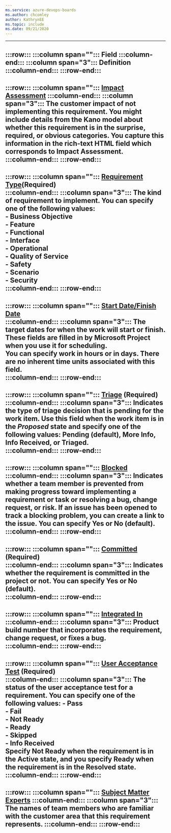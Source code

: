 ```yaml
---
ms.service: azure-devops-boards
ms.author: chcomley
author: KathrynEE
ms.topic: include
ms.date: 09/21/2020
---
```




---
:::row:::
   :::column span="":::
      **Field**
   :::column-end:::
   :::column span="3":::
      **Definition**
   :::column-end:::
:::row-end:::
---
:::row:::
   :::column span="":::
      [Impact Assessment](/previous-versions/azure/devops/boards/work-items/guidance/cmmi/guidance-requirements-field-reference-cmmi)
   :::column-end:::
   :::column span="3":::
      The customer impact of not implementing this requirement. You might include details from the Kano model about whether this requirement is in the surprise, required, or obvious categories. You capture this information in the rich-text HTML field which corresponds to Impact Assessment.  
   :::column-end:::
:::row-end:::
---
:::row:::
   :::column span="":::
      [Requirement Type](/previous-versions/azure/devops/boards/work-items/guidance/cmmi/guidance-requirements-field-reference-cmmi)(Required)  
   :::column-end:::
   :::column span="3":::
      The kind of requirement to implement. You can specify one of the following values:  
      - **Business Objective**  
      - **Feature**  
      - **Functional**  
      - **Interface**  
      - **Operational**  
      - **Quality of Service**  
      - **Safety**  
      - **Scenario**  
      - **Security**  
   :::column-end:::
:::row-end:::
---
:::row:::
   :::column span="":::
      [Start Date/Finish Date](../queries/query-by-date-or-current-iteration.md)  
   :::column-end:::
   :::column span="3":::
      The target dates for when the work will start or finish. These fields are filled in by Microsoft Project when you use it for scheduling.  
      You can specify work in hours or in days. There are no inherent time units associated with this field.  
   :::column-end:::
:::row-end:::
---
:::row:::
   :::column span="":::
      [Triage](../queries/planning-ranking-priorities.md) (Required)
   :::column-end:::
   :::column span="3":::
      Indicates the type of triage decision that is pending for the work item. Use this field when the work item is in the *Proposed* state and specify one of the following values: **Pending** (default), **More Info**, **Info Received**, or **Triaged**.  
   :::column-end:::
:::row-end:::
---
:::row:::
   :::column span="":::
      [Blocked](../queries/planning-ranking-priorities.md)  
   :::column-end:::
   :::column span="3":::
      Indicates whether a team member is prevented from making progress toward implementing a requirement or task or resolving a bug, change request, or risk. If an issue has been opened to track a blocking problem, you can create a link to the issue. You can specify **Yes** or **No** (default).  
   :::column-end:::
:::row-end:::
---
:::row:::
   :::column span="":::
      [Committed](../queries/planning-ranking-priorities.md) (Required)  
   :::column-end:::
   :::column span="3":::
      Indicates whether the requirement is committed in the project or not. You can specify **Yes** or **No** (default).  
   :::column-end:::
:::row-end:::
---
:::row:::
   :::column span="":::
      [Integrated In](../queries/build-test-integration.md)
   :::column-end:::
   :::column span="3":::
      Product build number that incorporates the requirement, change request, or fixes a bug.  
   :::column-end:::
:::row-end:::
---
:::row:::
   :::column span="":::
      [User Acceptance Test](/previous-versions/azure/devops/boards/work-items/guidance/cmmi/guidance-requirements-field-reference-cmmi) (Required)  
   :::column-end:::
   :::column span="3":::
      The status of the user acceptance test for a requirement. You can specify one of the following values:
      - **Pass**  
      - **Fail**  
      - **Not Ready**  
      - **Ready**  
      - **Skipped**  
      - **Info Received**  
      Specify **Not Ready** when the requirement is in the Active state, and you specify **Ready** when the requirement is in the Resolved state.  
   :::column-end:::
:::row-end:::
---
:::row:::
   :::column span="":::
      [Subject Matter Experts](/previous-versions/azure/devops/boards/work-items/guidance/cmmi/guidance-requirements-field-reference-cmmi)
   :::column-end:::
   :::column span="3":::
      The names of team members who are familiar with the customer area that this requirement represents.
   :::column-end:::
:::row-end:::
---